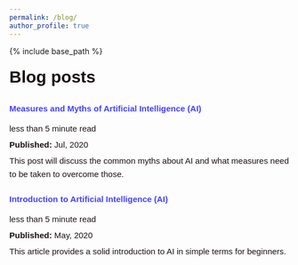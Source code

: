 ```yaml
---
permalink: /blog/
author_profile: true
---
```

{% include base_path %}
<style>
.content-container {
  font-size: 15px;
  color: #1B1212;
  line-height: 1.6;
}
.content-container a {
  text-decoration: none;
  color: #4040FF;
}
.content-container a:hover {
  text-decoration: underline;
}
</style>

<div class="content-container">

<div class="content-container" style="font-family: Arial, sans-serif; line-height: 1.6;">
<div class="content-container" style="font-family: Arial, sans-serif; line-height: 1.6; width: 100%; padding: 0; margin: 0;">
    <h1 class="page__title" style="margin: 0;">Blog posts</h1>
    <h2 id="2199" class="archive__subtitle" style="font-size: 15px; margin: 10px 0;"></h2>
    <div class="list__item" style="width: 100%; padding: 0;">
        <article class="archive__item" itemscope itemtype="http://schema.org/CreativeWork" style="margin: 10px 0; padding: 0;">
            <h2 class="archive__item-title" itemprop="headline" style="font-size: 15px;">
                <a href="https://medium.com/@samarasimhapeyala/measures-and-myths-of-artificial-intelligence-ai-ff47b093f03" rel="permalink" style="font-size: 15px; text-decoration: none;">Measures and Myths of Artificial Intelligence (AI)</a>
            </h2>
            <p class="page__meta" style="font-size: 15px; margin: 5px 0;"><i class="fa fa-clock-o" aria-hidden="true"></i> less than 5 minute read</p>
            <p class="page__date" style="font-size: 15px; margin: 5px 0;"><strong><i class="fa fa-fw fa-calendar" aria-hidden="true"></i> Published:</strong> <time datetime="2199-01-01T00:00:00+00:00">Jul, 2020</time></p>
            <p class="archive__item-excerpt" itemprop="description" style="font-size: 15px; margin: 5px 0;">This post will discuss the common myths about AI and what measures need to be taken to overcome those.</p>
        </article>
    </div>
    <h2 id="2015" class="archive__subtitle" style="font-size: 15px; margin: 10px 0;"></h2>
    <div class="list__item" style="width: 100%; padding: 0;">
        <article class="archive__item" itemscope itemtype="http://schema.org/CreativeWork" style="margin: 10px 0; padding: 0;">
            <h2 class="archive__item-title" itemprop="headline" style="font-size: 15px;">
                <a href="https://medium.com/@samarasimhapeyala/introduction-to-artificial-intelligence-ai-c3c4acf9f9b3" rel="permalink" style="font-size: 15px; text-decoration: none;">Introduction to Artificial Intelligence (AI)</a>
            </h2>
            <p class="page__meta" style="font-size: 15px; margin: 5px 0;"><i class="fa fa-clock-o" aria-hidden="true"></i> less than 5 minute read</p>
            <p class="page__date" style="font-size: 15px; margin: 5px 0;"><strong><i class="fa fa-fw fa-calendar" aria-hidden="true"></i> Published:</strong> <time datetime="2015-08-14T00:00:00+00:00">May, 2020</time></p>
            <p class="archive__item-excerpt" itemprop="description" style="font-size: 15px; margin: 5px 0;">This article provides a solid introduction to AI in simple terms for beginners.</p>
        </article>
    </div>
</div>

